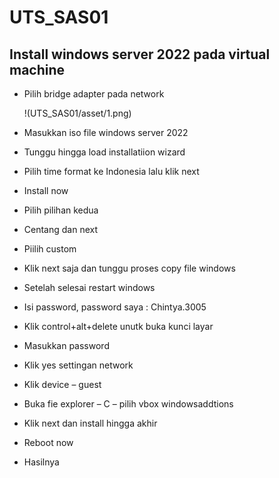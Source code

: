 # UTS_SAS01
## Install windows server 2022 pada virtual machine 


- Pilih bridge adapter pada network
 
  !(UTS_SAS01/asset/1.png)
- Masukkan iso file windows server 2022
- Tunggu hingga load installatiion wizard
- Pilih time format ke Indonesia lalu klik next
- Install now
- Pilih pilihan kedua
- Centang dan next
- Piilih custom
- Klik next saja dan tunggu proses copy file windows
- Setelah selesai restart windows
- Isi password, password saya : Chintya.3005
- Klik control+alt+delete unutk buka kunci layar
- Masukkan password
- Klik yes settingan network
- Klik device – guest
- Buka fie explorer – C – pilih vbox windowsaddtions
- Klik next dan install hingga akhir
- Reboot now
- Hasilnya
